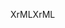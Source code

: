 <span data-ttu-id="6300b-101">XrML</span><span class="sxs-lookup"><span data-stu-id="6300b-101">XrML</span></span>